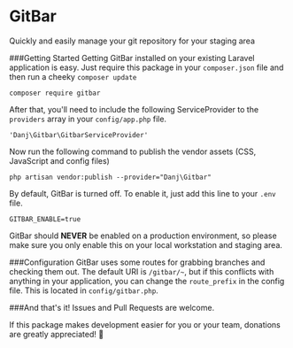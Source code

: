 # GitBar
Quickly and easily manage your git repository for your staging area

###Getting Started
Getting GitBar installed on your existing Laravel application is easy. Just require this package in your `composer.json` file and then run a cheeky `composer update`

```
composer require gitbar
```

After that, you'll need to include the following ServiceProvider to the `providers` array in your `config/app.php` file.

```
'Danj\Gitbar\GitbarServiceProvider'
```

Now run the following command to publish the vendor assets (CSS, JavaScript and config files)

```
php artisan vendor:publish --provider="Danj\Gitbar"
```

By default, GitBar is turned off.
To enable it, just add this line to your `.env` file.

```
GITBAR_ENABLE=true
```

GitBar should **NEVER** be enabled on a production environment, so please make sure you only enable this on your local workstation and staging area.

###Configuration
GitBar uses some routes for grabbing branches and checking them out. The default URI is `/gitbar/~`, but if this conflicts with anything in your application, you can change the `route_prefix` in the config file. This is located in `config/gitbar.php`.

###And that's it!
Issues and Pull Requests are welcome.

If this package makes development easier for you or your team, donations are greatly appreciated! :beer:
